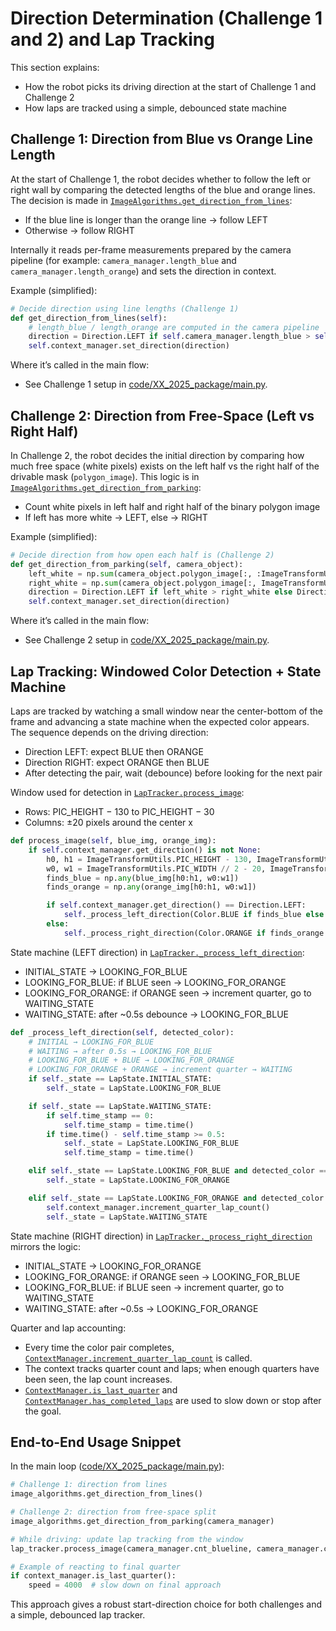 # Direction Determination (Challenge 1 and 2) and Lap Tracking

This section explains:
- How the robot picks its driving direction at the start of Challenge 1 and Challenge 2
- How laps are tracked using a simple, debounced state machine

## Challenge 1: Direction from Blue vs Orange Line Length

At the start of Challenge 1, the robot decides whether to follow the left or right wall by comparing the detected lengths of the blue and orange lines. The decision is made in [`ImageAlgorithms.get_direction_from_lines`](code/XX_2025_package/classes/image_algoriths.py):
- If the blue line is longer than the orange line → follow LEFT
- Otherwise → follow RIGHT

Internally it reads per-frame measurements prepared by the camera pipeline (for example: `camera_manager.length_blue` and `camera_manager.length_orange`) and sets the direction in context.

Example (simplified):

```python
# Decide direction using line lengths (Challenge 1)
def get_direction_from_lines(self):
    # length_blue / length_orange are computed in the camera pipeline
    direction = Direction.LEFT if self.camera_manager.length_blue > self.camera_manager.length_orange else Direction.RIGHT
    self.context_manager.set_direction(direction)
```

Where it’s called in the main flow:
- See Challenge 1 setup in [code/XX_2025_package/main.py](code/XX_2025_package/main.py).

## Challenge 2: Direction from Free-Space (Left vs Right Half)

In Challenge 2, the robot decides the initial direction by comparing how much free space (white pixels) exists on the left half vs the right half of the drivable mask (`polygon_image`). This logic is in [`ImageAlgorithms.get_direction_from_parking`](code/XX_2025_package/classes/image_algoriths.py):
- Count white pixels in left half and right half of the binary polygon image
- If left has more white → LEFT, else → RIGHT

Example (simplified):

```python
# Decide direction from how open each half is (Challenge 2)
def get_direction_from_parking(self, camera_object):
    left_white = np.sum(camera_object.polygon_image[:, :ImageTransformUtils.PIC_WIDTH // 2] == 255)
    right_white = np.sum(camera_object.polygon_image[:, ImageTransformUtils.PIC_WIDTH // 2:] == 255)
    direction = Direction.LEFT if left_white > right_white else Direction.RIGHT
    self.context_manager.set_direction(direction)
```

Where it’s called in the main flow:
- See Challenge 2 setup in [code/XX_2025_package/main.py](code/XX_2025_package/main.py).

## Lap Tracking: Windowed Color Detection + State Machine

Laps are tracked by watching a small window near the center-bottom of the frame and advancing a state machine when the expected color appears. The sequence depends on the driving direction:
- Direction LEFT: expect BLUE then ORANGE
- Direction RIGHT: expect ORANGE then BLUE
- After detecting the pair, wait (debounce) before looking for the next pair

Window used for detection in [`LapTracker.process_image`](code/XX_2025_package/classes/lap_tracker.py):
- Rows: PIC_HEIGHT − 130 to PIC_HEIGHT − 30
- Columns: ±20 pixels around the center x

```python
def process_image(self, blue_img, orange_img):
    if self.context_manager.get_direction() is not None:
        h0, h1 = ImageTransformUtils.PIC_HEIGHT - 130, ImageTransformUtils.PIC_HEIGHT - 30
        w0, w1 = ImageTransformUtils.PIC_WIDTH // 2 - 20, ImageTransformUtils.PIC_WIDTH // 2 + 20
        finds_blue = np.any(blue_img[h0:h1, w0:w1])
        finds_orange = np.any(orange_img[h0:h1, w0:w1])

        if self.context_manager.get_direction() == Direction.LEFT:
            self._process_left_direction(Color.BLUE if finds_blue else (Color.ORANGE if finds_orange else None))
        else:
            self._process_right_direction(Color.ORANGE if finds_orange else (Color.BLUE if finds_blue else None))
```

State machine (LEFT direction) in [`LapTracker._process_left_direction`](code/XX_2025_package/classes/lap_tracker.py):
- INITIAL_STATE → LOOKING_FOR_BLUE
- LOOKING_FOR_BLUE: if BLUE seen → LOOKING_FOR_ORANGE
- LOOKING_FOR_ORANGE: if ORANGE seen → increment quarter, go to WAITING_STATE
- WAITING_STATE: after ~0.5s debounce → LOOKING_FOR_BLUE

```python
def _process_left_direction(self, detected_color):
    # INITIAL → LOOKING_FOR_BLUE
    # WAITING → after 0.5s → LOOKING_FOR_BLUE
    # LOOKING_FOR_BLUE + BLUE → LOOKING_FOR_ORANGE
    # LOOKING_FOR_ORANGE + ORANGE → increment quarter → WAITING
    if self._state == LapState.INITIAL_STATE:
        self._state = LapState.LOOKING_FOR_BLUE

    if self._state == LapState.WAITING_STATE:
        if self.time_stamp == 0:
            self.time_stamp = time.time()
        if time.time() - self.time_stamp >= 0.5:
            self._state = LapState.LOOKING_FOR_BLUE
            self.time_stamp = time.time()

    elif self._state == LapState.LOOKING_FOR_BLUE and detected_color == Color.BLUE:
        self._state = LapState.LOOKING_FOR_ORANGE

    elif self._state == LapState.LOOKING_FOR_ORANGE and detected_color == Color.ORANGE:
        self.context_manager.increment_quarter_lap_count()
        self._state = LapState.WAITING_STATE
```

State machine (RIGHT direction) in [`LapTracker._process_right_direction`](code/XX_2025_package/classes/lap_tracker.py) mirrors the logic:
- INITIAL_STATE → LOOKING_FOR_ORANGE
- LOOKING_FOR_ORANGE: if ORANGE seen → LOOKING_FOR_BLUE
- LOOKING_FOR_BLUE: if BLUE seen → increment quarter, go to WAITING_STATE
- WAITING_STATE: after ~0.5s → LOOKING_FOR_ORANGE

Quarter and lap accounting:
- Every time the color pair completes, [`ContextManager.increment_quarter_lap_count`](code/XX_2025_package/classes/context_manager.py) is called.
- The context tracks quarter count and laps; when enough quarters have been seen, the lap count increases.
- [`ContextManager.is_last_quarter`](code/XX_2025_package/classes/context_manager.py) and [`ContextManager.has_completed_laps`](code/XX_2025_package/classes/context_manager.py) are used to slow down or stop after the goal.

## End-to-End Usage Snippet

In the main loop ([code/XX_2025_package/main.py](code/XX_2025_package/main.py)):

```python
# Challenge 1: direction from lines
image_algorithms.get_direction_from_lines()

# Challenge 2: direction from free-space split
image_algorithms.get_direction_from_parking(camera_manager)

# While driving: update lap tracking from the window
lap_tracker.process_image(camera_manager.cnt_blueline, camera_manager.cnt_orangeline)

# Example of reacting to final quarter
if context_manager.is_last_quarter():
    speed = 4000  # slow down on final approach
```

This approach gives a robust start-direction choice for both challenges and a simple, debounced lap tracker.